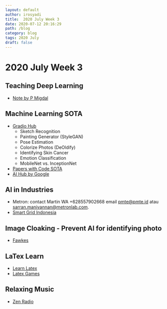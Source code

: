 ```yaml
---
layout: default
author: irosyadi
title:  2020 July Week 3
date: 2020-07-12 20:16:29
path: /blog
category: blog
tags: 2020 July
draft: false
---
```


# 2020 July Week 3

## Teaching Deep Learning
- [Note by P Migdal](https://p.migdal.pl/2017/04/30/teaching-deep-learning.html)

## Machine Learning SOTA
- [Gradio Hub](https://gradiohub.com/)
    - Sketch Recognition
    - Painting Generator (StyleGAN)
    - Pose Estimation
    - Colorize Photos (DeOldify)
    - Identifying Skin Cancer
    - Emotion Classification
    - MobileNet vs. InceptionNet
- [Papers with Code SOTA](https://paperswithcode.com/sota)
- [AI Hub by Google](https://aihub.cloud.google.com/s?category=notebook)

## AI in Industries
- Metron: contact  Martin WA +628557902668 email pmte@pmte.id atau sarran.manivannan@metronlab.com.
- [Smart Grid Indonesia](https://www.smartgridindonesia.com)

## Image Cloaking - Prevent AI for identifying photo
- [Fawkes](http://sandlab.cs.uchicago.edu/fawkes/)

## LaTex Learn
- [Learn Latex](https://www.overleaf.com/learn/latex/Learn_LaTeX_in_30_minutes)
- [Latex Games](https://texnique.xyz/)

## Relaxing Music
- [Zen Radio](https://www.zenradio.com/#popular)